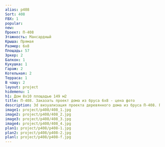 ```yaml
---
alias: p408
Sort: 408
FBX: 1
popular: 
new: 
Проект: П-408
Этажность: Мансардный
Крыша: Прямая
Размер: 6х8
Площадь: 57
Эркер: 2
Балкон: 1
Кукушка: 1
Гараж: 2
Котельная: 2
Терраса: 1
В чашу: 2
layout: project
hidemenu: 1
h1: Дом 8х10 площадью 149 м2
title: П-408. Заказать проект дома из бруса 6х8 - цена фото
description: 3d визуализация проекта деревянного дома из бруса П-408. Площадь 57 м2, размер 6х8. Вы можете внести любые изменения в проект.
image1: project/p408/408_1.jpg
image2: project/p408/408_2.jpg
image3: project/p408/408_3.jpg
image4: project/p408/408_4.jpg
plan1: project/p408/p408-1.jpg
plan2: project/p408/p408-2.jpg
planl: project/p408/p408-f.jpg
---
```

